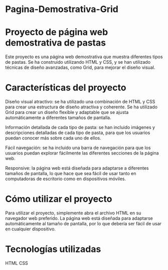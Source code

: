 # Pagina-Demostrativa-Grid
# Proyecto de página web demostrativa de pastas
Este proyecto es una página web demostrativa que muestra diferentes tipos de pastas. Se ha construido utilizando HTML y CSS, y se han utilizado técnicas de diseño avanzadas, como Grid, para mejorar el diseño visual.

# Características del proyecto
Diseño visual atractivo: se ha utilizado una combinación de HTML y CSS para crear una estructura de diseño atractiva y coherente. Se ha utilizado Grid para crear un diseño flexible y adaptable que se ajusta automáticamente a diferentes tamaños de pantalla.

Información detallada de cada tipo de pasta: se han incluido imágenes y descripciones detalladas de cada tipo de pasta, para que los usuarios puedan conocer más sobre cada uno de ellos.

Fácil navegación: se ha incluido una barra de navegación para que los usuarios puedan explorar fácilmente las diferentes secciones de la página web.

Responsive: la página web está diseñada para adaptarse a diferentes tamaños de pantalla, lo que hace que sea fácil de usar tanto en computadoras de escritorio como en dispositivos móviles.

# Cómo utilizar el proyecto
Para utilizar el proyecto, simplemente abra el archivo HTML en su navegador web preferido. La página web está diseñada para adaptarse automáticamente al tamaño de pantalla, por lo que debería ser fácil de usar en cualquier dispositivo.

# Tecnologías utilizadas
HTML
CSS
